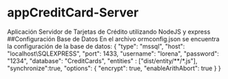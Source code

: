 # appCreditCard-Server
Aplicación Servidor de Tarjetas de Crédito utilizando NodeJS y express
##Configuración Base de Datos
En el archivo ormconfig.json se encuentra la configuración de la base de datos:
{
    "type": "mssql",
    "host": "localhost\\SQLEXPRESS",
    "port": 1433,
    "username": "lorena",
    "password": "1234",
    "database": "CreditCards",
    "entities" : ["dist/entity/**/*.js"],
    "synchronize":true,
    "options": {
        "encrypt": true,
        "enableArithAbort": true
        }
 }
